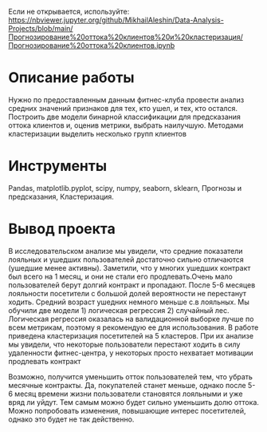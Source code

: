 Если не открывается, используйте: https://nbviewer.jupyter.org/github/MikhailAleshin/Data-Analysis-Projects/blob/main/Прогнозирование%20оттока%20клиентов%20и%20кластеризация/Прогнозирование%20оттока%20клиентов.ipynb
# Описание работы
Нужно по предоставленным данным фитнес-клуба провести анализ средних значений признаков для тех, кто ушел, и тех, кто остался. Построить две модели бинарной классификации для предсказания 
оттока клиентов и, оценив метрики, выбрать наилучшую. Методами кластеризации выделить несколько групп клиентов 

# Инструменты
Pandas, matplotlib.pyplot, scipy, numpy, seaborn, sklearn,  Прогнозы и предсказания, Кластеризация.

# Вывод проекта
В исследовательском анализе мы увидели, что средние показатели лояльных и ушедших пользователей достаточно сильно отличаются (ушедшие менее активны). Заметили, что у многих ушедших контракт был всего на 1 месяц, и они не стали его продлевать.Очень мало пользователей берут долгий контракт и пропадают. После 5-6 месяцев лояльности посетители с большой долей вероятности не перестанут ходить. Средний возраст ушедних немного меньше с.в лояльных.
Мы обучили две модели 1) логическая регрессия 2) случайный лес. Логическая регрессия оказалась на валидационной выборке лучше по всем метрикам, поэтому я рекомендую ее для использования.
В работе приведена кластеризация посетителей на 5 кластеров. При их анализе мы увидели, что некоторые пользователи перестают ходить в силу удаленности фитнес-центра, у некоторых просто нехватает мотивации продлевать контракт

Возможно, получится уменьшить отток пользователей тем, что убрать месячные контракты. Да, покупателей станет меньше, однако после 5-6 месяц времени жизни пользователи становятся лояльными и уже вряд ли уйдут. Тем самым можно будет сильно уменьшить долю оттока. Можно попробовать изменения, повышающие интерес посетителей, однако это будет не так действенно.
